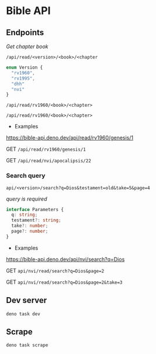 # Bible API

## Endpoints

_Get chapter book_

`/api/read/<version>/<book>/<chapter`

```ts
enum Version {
  "rv1960",
  "rv1995",
  "dhh"
  "nvi"
}
```

`/api/read/rv1960/<book>/<chapter>`

`/api/read/rv1960/<book>/<chapter>`

- Examples

https://bible-api.deno.dev/api/read/rv1960/genesis/1

GET `/api/read/rv1960/genesis/1`

GET `/api/read/nvi/apocalipsis/22`

### Search query

`api/<version>/search?q=Dios&testament=old&take=5&page=4`

_query is required_

```ts
interface Parameters {
  q: string;
  testament?: string;
  take?: number;
  page?: number;
}
```

- Examples

https://bible-api.deno.dev/api/nvi/search?q=Dios

GET `api/nvi/read/search?q=Dios&page=2`

GET `api/nvi/read/search?q=Dios&page=2&take=3`

## Dev server

```
deno task dev
```

## Scrape

```
deno task scrape
```
